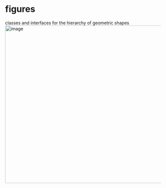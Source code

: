 # figures
classes and interfaces for the hierarchy of geometric shapes
<img width="510" alt="image" src="https://github.com/KleachiM/figures/assets/65865966/a8f1c012-ef2f-4617-9dbd-d42730dddc54">
